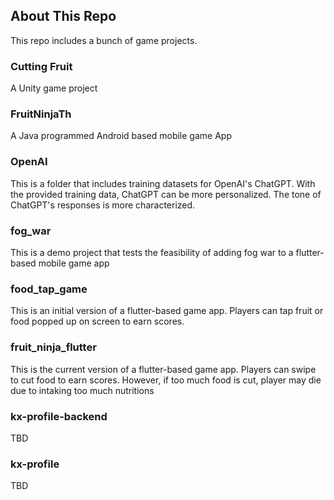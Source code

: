 ## About This Repo

This repo includes a bunch of game projects.

### Cutting Fruit
A Unity game project

### FruitNinjaTh
A Java programmed Android based mobile game App

### OpenAI
This is a folder that includes training datasets for OpenAI's ChatGPT. With the provided training data, ChatGPT can be more personalized. The tone of ChatGPT's responses is more characterized.

### fog_war
This is a demo project that tests the feasibility of adding fog war to a flutter-based mobile game app

### food_tap_game
This is an initial version of a flutter-based game app. Players can tap fruit or food popped up on screen to earn scores.

### fruit_ninja_flutter
This is the current version of a flutter-based game app. Players can swipe to cut food to earn scores. However, if too much food is cut, player may die due to intaking too much nutritions


### kx-profile-backend
TBD

### kx-profile
TBD
